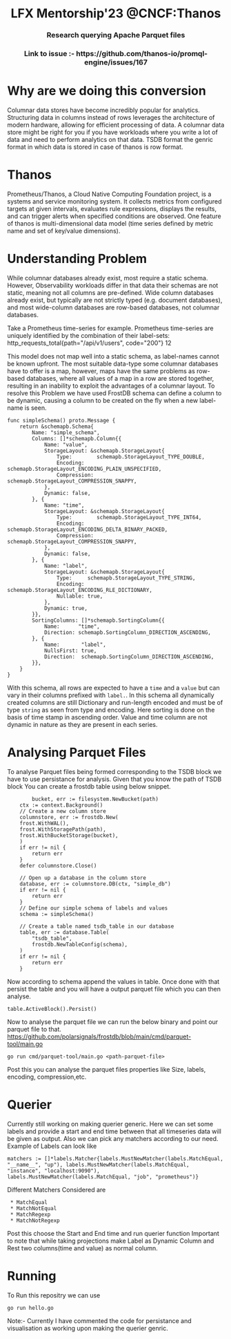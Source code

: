 <div align="center">
<h1>
LFX Mentorship'23 @CNCF:Thanos
</h1>
<h3>
Research querying Apache Parquet files	
</h3>
<h3>
Link to issue :- https://github.com/thanos-io/promql-engine/issues/167
</h3>
</div>

# Why are we doing this conversion
Columnar data stores have become incredibly popular for analytics. Structuring data in columns instead of rows leverages the architecture of modern hardware, allowing for efficient processing of data. A columnar data store might be right for you if you have workloads where you write a lot of data and need to perform analytics on that data.
TSDB format the genric format in which data is stored in case of thanos is row format.

# Thanos
Prometheus/Thanos, a Cloud Native Computing Foundation project, is a systems and service monitoring system. It collects metrics from configured targets at given intervals, evaluates rule expressions, displays the results, and can trigger alerts when specified conditions are observed.
One feature of thanos is multi-dimensional data model (time series defined by metric name and set of key/value dimensions).

# Understanding Problem
While columnar databases already exist, most require a static schema. However, Observability workloads differ in that data their schemas are not static, meaning not all columns are pre-defined. Wide column databases already exist, but typically are not strictly typed (e.g. document databases), and most wide-column databases are row-based databases, not columnar databases.

Take a Prometheus time-series for example. Prometheus time-series are uniquely identified by the combination of their label-sets:
               http_requests_total{path="/api/v1/users", code="200"} 12

This model does not map well into a static schema, as label-names cannot be known upfront. The most suitable data-type some columnar databases have to offer is a map, however, maps have the same problems as row-based databases, where all values of a map in a row are stored together, resulting in an inability to exploit the advantages of a columnar layout.
To resolve this Problem we have used FrostDB schema can define a column to be dynamic, causing a column to be created on the fly when a new label-name is seen.

```
func simpleSchema() proto.Message {
	return &schemapb.Schema{
		Name: "simple_schema",
		Columns: []*schemapb.Column{{
			Name: "value",
			StorageLayout: &schemapb.StorageLayout{
				Type:        schemapb.StorageLayout_TYPE_DOUBLE,
				Encoding:    schemapb.StorageLayout_ENCODING_PLAIN_UNSPECIFIED,
				Compression: schemapb.StorageLayout_COMPRESSION_SNAPPY,
			},
			Dynamic: false,
		}, {
			Name: "time",
			StorageLayout: &schemapb.StorageLayout{
				Type:        schemapb.StorageLayout_TYPE_INT64,
				Encoding:    schemapb.StorageLayout_ENCODING_DELTA_BINARY_PACKED,
				Compression: schemapb.StorageLayout_COMPRESSION_SNAPPY,
			},
			Dynamic: false,
		}, {
			Name: "label",
			StorageLayout: &schemapb.StorageLayout{
				Type:     schemapb.StorageLayout_TYPE_STRING,
				Encoding: schemapb.StorageLayout_ENCODING_RLE_DICTIONARY,
				Nullable: true,
			},
			Dynamic: true,
		}},
		SortingColumns: []*schemapb.SortingColumn{{
			Name:      "time",
			Direction: schemapb.SortingColumn_DIRECTION_ASCENDING,
		}, {
			Name:       "label",
			NullsFirst: true,
			Direction:  schemapb.SortingColumn_DIRECTION_ASCENDING,
		}},
	}
}
```

With this schema, all rows are expected to have a `time` and a `value` but can vary in their columns prefixed with `label.`. In this schema all dynamically created columns are still Dictionary and run-length encoded and must be of type `string` as seen from type and encoding.
Here sorting is done on the basis of time stamp in ascending order.
Value and time column are not dynamic in nature as they are present in each series.

# Analysing Parquet Files

To analyse Parquet files being formed corresponding to the TSDB block we have to use persistance for analysis.
Given that you know the path of TSDB block
You can create a frostdb table using below snippet.
```
        bucket, err := filesystem.NewBucket(path)
	ctx := context.Background()
	// Create a new column store
	columnstore, err := frostdb.New(
	frost.WithWAL(),
	frost.WithStoragePath(path),
	frost.WithBucketStorage(bucket),
	)
	if err != nil {
		return err
	}
	defer columnstore.Close()

	// Open up a database in the column store
	database, err := columnstore.DB(ctx, "simple_db")
	if err != nil {
		return err
	}
	// Define our simple schema of labels and values
	schema := simpleSchema()

	// Create a table named tsdb_table in our database
	table, err := database.Table(
		"tsdb_table",
		frostdb.NewTableConfig(schema),
	)
	if err != nil {
		return err
	}
```
Now according to schema append the values in table.
Once done with that persist the table and you will have a output parquet file which you can then analyse.
```
table.ActiveBlock().Persist()
```
Now to analyse the parquet file we can run the below binary and point our parquet file to that.
https://github.com/polarsignals/frostdb/blob/main/cmd/parquet-tool/main.go

```
go run cmd/parquet-tool/main.go <path-parquet-file>
```
Post this you can analyse the parquet files properties like Size, labels, encoding, compression,etc.

# Querier
Currently still working on making querier generic.
Here we can set some labels and provide a start and end time between that all timeseries data will be given as output.
Also we can pick any matchers according to our need.
Example of Labels can look like
```
matchers := []*labels.Matcher{labels.MustNewMatcher(labels.MatchEqual, "__name__", "up"), labels.MustNewMatcher(labels.MatchEqual, "instance", "localhost:9090"), labels.MustNewMatcher(labels.MatchEqual, "job", "prometheus")}
```
Different Matchers Considered are 
```
 * MatchEqual
 * MatchNotEqual
 * MatchRegexp  
 * MatchNotRegexp
```

Post this choose the Start and End time and run querier function
Important to note that while taking projections make Label as Dynamic Column and Rest two columns(time and value) as normal column.

# Running 
To Run this repositry we can use
```
go run hello.go
```

Note:- Currently I have commented the code for persistance and visualisation as working upon making the querier genric.
